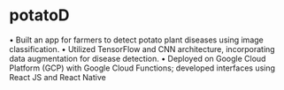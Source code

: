 # potatoD
• Built an app for farmers to detect potato plant diseases using image classification. • Utilized TensorFlow and CNN architecture, incorporating data augmentation for disease detection. • Deployed on Google Cloud Platform (GCP) with Google Cloud Functions; developed interfaces using React JS and React Native
